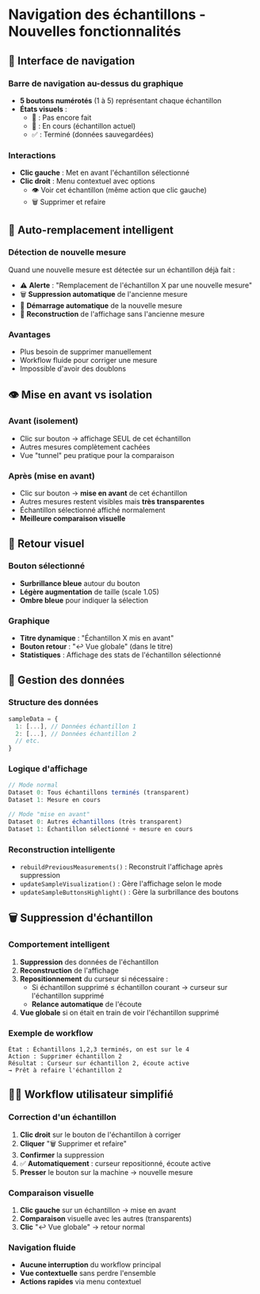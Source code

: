 # Navigation des échantillons - Nouvelles fonctionnalités

## 🎯 Interface de navigation

### Barre de navigation au-dessus du graphique
- **5 boutons numérotés** (1 à 5) représentant chaque échantillon
- **États visuels** :
  - 🔴 : Pas encore fait
  - 🔄 : En cours (échantillon actuel)
  - ✅ : Terminé (données sauvegardées)

### Interactions
- **Clic gauche** : Met en avant l'échantillon sélectionné
- **Clic droit** : Menu contextuel avec options
  - 👁️ Voir cet échantillon (même action que clic gauche)
  - 🗑️ Supprimer et refaire

## 🔄 Auto-remplacement intelligent

### Détection de nouvelle mesure
Quand une nouvelle mesure est détectée sur un échantillon déjà fait :
- ⚠️ **Alerte** : "Remplacement de l'échantillon X par une nouvelle mesure"
- 🗑️ **Suppression automatique** de l'ancienne mesure
- 🔄 **Démarrage automatique** de la nouvelle mesure
- 🔄 **Reconstruction** de l'affichage sans l'ancienne mesure

### Avantages
- Plus besoin de supprimer manuellement
- Workflow fluide pour corriger une mesure
- Impossible d'avoir des doublons

## 👁️ Mise en avant vs isolation

### Avant (isolement)
- Clic sur bouton → affichage SEUL de cet échantillon
- Autres mesures complètement cachées
- Vue "tunnel" peu pratique pour la comparaison

### Après (mise en avant)
- Clic sur bouton → **mise en avant** de cet échantillon
- Autres mesures restent visibles mais **très transparentes**
- Échantillon sélectionné affiché normalement
- **Meilleure comparaison visuelle**

## 🎨 Retour visuel

### Bouton sélectionné
- **Surbrillance bleue** autour du bouton
- **Légère augmentation** de taille (scale 1.05)
- **Ombre bleue** pour indiquer la sélection

### Graphique
- **Titre dynamique** : "Échantillon X mis en avant"
- **Bouton retour** : "↩️ Vue globale" (dans le titre)
- **Statistiques** : Affichage des stats de l'échantillon sélectionné

## 🔧 Gestion des données

### Structure des données
```javascript
sampleData = {
  1: [...], // Données échantillon 1
  2: [...], // Données échantillon 2
  // etc.
}
```

### Logique d'affichage
```javascript
// Mode normal
Dataset 0: Tous échantillons terminés (transparent)
Dataset 1: Mesure en cours

// Mode "mise en avant"
Dataset 0: Autres échantillons (très transparent)
Dataset 1: Échantillon sélectionné + mesure en cours
```

### Reconstruction intelligente
- `rebuildPreviousMeasurements()` : Reconstruit l'affichage après suppression
- `updateSampleVisualization()` : Gère l'affichage selon le mode
- `updateSampleButtonsHighlight()` : Gère la surbrillance des boutons

## 🗑️ Suppression d'échantillon

### Comportement intelligent
1. **Suppression** des données de l'échantillon
2. **Reconstruction** de l'affichage
3. **Repositionnement** du curseur si nécessaire :
   - Si échantillon supprimé ≤ échantillon courant → curseur sur l'échantillon supprimé
   - **Relance automatique** de l'écoute
4. **Vue globale** si on était en train de voir l'échantillon supprimé

### Exemple de workflow
```
État : Échantillons 1,2,3 terminés, on est sur le 4
Action : Supprimer échantillon 2
Résultat : Curseur sur échantillon 2, écoute active
→ Prêt à refaire l'échantillon 2
```

## 🏃‍♂️ Workflow utilisateur simplifié

### Correction d'un échantillon
1. **Clic droit** sur le bouton de l'échantillon à corriger
2. **Cliquer** "🗑️ Supprimer et refaire"
3. **Confirmer** la suppression
4. ✅ **Automatiquement** : curseur repositionné, écoute active
5. **Presser** le bouton sur la machine → nouvelle mesure

### Comparaison visuelle
1. **Clic gauche** sur un échantillon → mise en avant
2. **Comparaison** visuelle avec les autres (transparents)
3. **Clic** "↩️ Vue globale" → retour normal

### Navigation fluide
- **Aucune interruption** du workflow principal
- **Vue contextuelle** sans perdre l'ensemble
- **Actions rapides** via menu contextuel